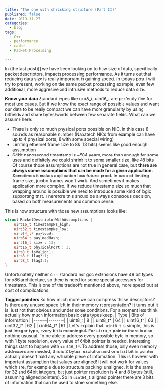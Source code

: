 ```yaml
---
title: "The one with shrinking structure (Part II)"
published: false
date: 2019-11-27
categories:
  - blog
tags:
  - C++
  - performance
  - cache
  - Packet Processing
  
---
```


In (the last post)[] we have been looking on to how size of data, specifically packet descriptors, impacts processing performance. As it turns out that reducing data size is really important in gaining speed. In todays post I will try to present, working on the same packet processing example, even few additional, more aggresive and intrusive methods to reduce data size.


**Know your data**
Standard types like uint8_t, uint16_t are perfectly fine for most use cases. But if we know the exact range of possible values and want our data to be really compact we can have more granularity by using bitfields and share bytes/words between few separate fields.
What can we assume here:
 * There is only so much physical ports possible on NIC. In this case 8 sounds as reasonable number (Napatech NICs from example can have up to 4 physical ports, 8 with some special wiring)
 * Limiting ethernet frame size to 8k (13 bits) seems like good enough assumption
 * 64bit nanosecond timestamp is ~584 years, more than enough for some uses and definitely we could shrink it to some smaller size, like 48 bits
Of course those assumptions are not true in general case, but **there are always some assumptions that can be made for a given application.** Sometimes it makes application less future-proof. In case of limiting frame size, jumbo frames won't work. And sometimes it makes application more complex. If we reduce timestamp size so much that wrapping around is possible we need to introduce some kind of logic supporting that. Therefore this should be always conscious decision, based on both measurements and common sense.

This is how structure with those new assumptions looks like:
```cpp
struct PacketDescriptorWithAssumptions {
	uint16_t timestampNs_high;
	uint32_t timestampNs_low;
	uint64_t* payload;
	uint64_t payloadHash;
	uint16_t size : 13;
	uint16_t physicalPort : 3;
	uint8_t isValid:1;
	uint8_t flag2:1;
	uint8_t flag3:1;
}
```
Unfortunatelly neither c++ standard nor gcc extensions have 48 bit types for x86 architecture, so there is need for some special accessors for timestamp. This is one of the tradeoffs mentioned above, more speed but at cost of compilcations.

**Tagged pointers**
So how much more we can compress those descriptors? Is there any unused space left in their memory representation? It turns out it is, just not that obvious and under some conditions.
For a moment lets think actually how much information basic data types keep.
| Type | Bits of information |
|-------|--------|
| uint8_t | 8 |
| uint8_t* | 64 |
| uint16_t* | 63 |
| uint32_t* | 62 |
| uint64_t* | 61 |
Let's explain that. `uint8_t` is simple, this is just integer type, every bit is meaningful. For `uint8_t` pointer there is also nothing ususual. To be able to address every possible byte in memory, so with 1 byte resolution, every value of 64bit pointer is needed. Interesting things start to happen with `uint16_t*`. To address those, only even memory addresses are needed, this is 2 bytes resolution and one last bit in pointer actually doesn't hold any valuable piece of information. This is hovever with important assumption that values are aligned! It will not work for values which are, for example due to structure packing, unaligned. It is the same for 32 and 64bit integers, but just pointer resolution is 4 and 8 bytes (still, assuming aligned pointers). So in `uint64_t` aligned pointer there are 3 bits of information that can be used to store something else. 